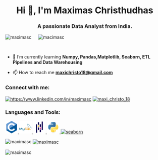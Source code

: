<h1 align="center">Hi 👋, I'm Maximas Christhudhas</h1>
<h3 align="center">A passionate Data Analyst from India.</h3>
<img src="https://cdn.dribbble.com/users/1163232/screenshots/14002832/character-3_4x.jpg" alt="macimasc" width="400" align="right">
<p align="left"> <img src="https://komarev.com/ghpvc/?username=maximasc&label=Profile%20views&color=0e75b6&style=flat" alt="maximasc" /> </p>

<p align="left"> <a href="https://twitter.com/" target="blank"><img src="https://img.shields.io/twitter/follow/?logo=twitter&style=for-the-badge" alt="" /></a> </p>

- 🌱 I’m currently learning **Numpy, Pandas,Matplotlib, Seaborn, ETL Pipelines and Data Warehousing**

- 📫 How to reach me **maxichristo18@gmail.com**

<h3 align="left">Connect with me:</h3>
<p align="left">
<a href="https://linkedin.com/in/https://www.linkedin.com/in/maximasc" target="blank"><img align="center" src="https://raw.githubusercontent.com/rahuldkjain/github-profile-readme-generator/master/src/images/icons/Social/linked-in-alt.svg" alt="https://www.linkedin.com/in/maximasc" height="30" width="40" /></a>
<a href="https://instagram.com/maxi_christo_18" target="blank"><img align="center" src="https://raw.githubusercontent.com/rahuldkjain/github-profile-readme-generator/master/src/images/icons/Social/instagram.svg" alt="maxi_christo_18" height="30" width="40" /></a>
</p>

<h3 align="left">Languages and Tools:</h3>
<p align="left"> <a href="https://www.cprogramming.com/" target="_blank" rel="noreferrer"> <img src="https://raw.githubusercontent.com/devicons/devicon/master/icons/c/c-original.svg" alt="c" width="40" height="40"/> </a> <a href="https://www.mysql.com/" target="_blank" rel="noreferrer"> <img src="https://raw.githubusercontent.com/devicons/devicon/master/icons/mysql/mysql-original-wordmark.svg" alt="mysql" width="40" height="40"/> </a> <a href="https://pandas.pydata.org/" target="_blank" rel="noreferrer"> <img src="https://raw.githubusercontent.com/devicons/devicon/2ae2a900d2f041da66e950e4d48052658d850630/icons/pandas/pandas-original.svg" alt="pandas" width="40" height="40"/> </a> <a href="https://www.python.org" target="_blank" rel="noreferrer"> <img src="https://raw.githubusercontent.com/devicons/devicon/master/icons/python/python-original.svg" alt="python" width="40" height="40"/> </a> <a href="https://seaborn.pydata.org/" target="_blank" rel="noreferrer"> <img src="https://seaborn.pydata.org/_images/logo-mark-lightbg.svg" alt="seaborn" width="40" height="40"/> </a> </p>

<p><img align="left" src="https://github-readme-stats.vercel.app/api/top-langs?username=maximasc&show_icons=true&locale=en&layout=compact" alt="maximasc" /></p>

<p>&nbsp;<img align="center" src="https://github-readme-stats.vercel.app/api?username=maximasc&show_icons=true&locale=en" alt="maximasc" /></p>

<p><img align="center" src="https://github-readme-streak-stats.herokuapp.com/?user=maximasc&" alt="maximasc" /></p>
